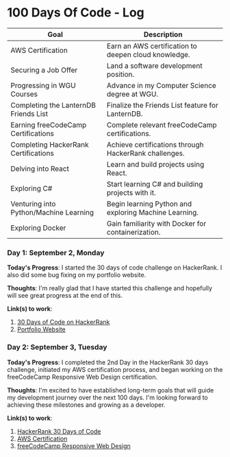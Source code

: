 # 100 Days Of Code - Log

| Goal                                      | Description                                           |
|-------------------------------------------|-------------------------------------------------------|
| AWS Certification                         | Earn an AWS certification to deepen cloud knowledge.  |
| Securing a Job Offer                      | Land a software development position.                 |
| Progressing in WGU Courses                | Advance in my Computer Science degree at WGU.         |
| Completing the LanternDB Friends List     | Finalize the Friends List feature for LanternDB.      |
| Earning freeCodeCamp Certifications       | Complete relevant freeCodeCamp certifications.        |
| Completing HackerRank Certifications      | Achieve certifications through HackerRank challenges. |
| Delving into React                        | Learn and build projects using React.                 |
| Exploring C#                              | Start learning C# and building projects with it.      |
| Venturing into Python/Machine Learning    | Begin learning Python and exploring Machine Learning. |
| Exploring Docker                          | Gain familiarity with Docker for containerization.    |

### Day 1: September 2, Monday

**Today's Progress**: I started the 30 days of code challenge on HackerRank. I also did some bug fixing on my portfolio website.

**Thoughts**: I'm really glad that I have started this challenge and hopefully will see great progress at the end of this.

**Link(s) to work**:
1. [30 Days of Code on HackerRank](https://www.hackerrank.com/domains/tutorials/30-days-of-code)
2. [Portfolio Website](https://andyrohdev.github.io/portfolio-website/)

### Day 2: September 3, Tuesday

**Today's Progress**: I completed the 2nd Day in the HackerRank 30 days challenge, initiated my AWS certification process, and began working on the freeCodeCamp Responsive Web Design certification.

**Thoughts**: I'm excited to have established long-term goals that will guide my development journey over the next 100 days. I'm looking forward to achieving these milestones and growing as a developer.

**Link(s) to work**:
1. [HackerRank 30 Days of Code](https://www.hackerrank.com/domains/tutorials/30-days-of-code)
2. [AWS Certification](https://aws.amazon.com/certification/)
3. [freeCodeCamp Responsive Web Design](https://www.freecodecamp.org/learn/responsive-web-design/)
